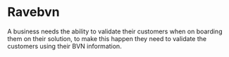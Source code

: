 # Ravebvn

A business needs the ability to validate their customers when on boarding them on their solution, to make this happen they need to validate the customers using their BVN information.